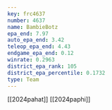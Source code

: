 ```yaml
---
key: frc4637
number: 4637
name: BambieBotz
epa_end: 7.97
auto_epa_end: 3.42
teleop_epa_end: 4.43
endgame_epa_end: 0.12
winrate: 0.2963
district_epa_rank: 105
district_epa_percentile: 0.1732
type: Team
---
```

[[2024pahat]]
[[2024paphi]]
